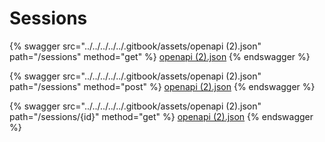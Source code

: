 # Sessions

{% swagger src="../../../../../.gitbook/assets/openapi (2).json" path="/sessions" method="get" %}
[openapi (2).json](<../../../../../.gitbook/assets/openapi (2).json>)
{% endswagger %}

{% swagger src="../../../../../.gitbook/assets/openapi (2).json" path="/sessions" method="post" %}
[openapi (2).json](<../../../../../.gitbook/assets/openapi (2).json>)
{% endswagger %}

{% swagger src="../../../../../.gitbook/assets/openapi (2).json" path="/sessions/{id}" method="get" %}
[openapi (2).json](<../../../../../.gitbook/assets/openapi (2).json>)
{% endswagger %}
